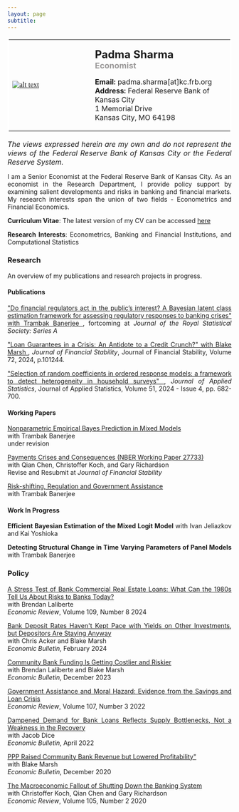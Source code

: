 ```yaml
--- 
layout: page
subtitle: 
---
```

<style>
body {
text-align: justify}
</style>
<table bordercolor="#ffffff">
<tbody>
<tr>
<td style="width:350px;height:200px">
<font color="#0b5394" face="georgia, serif"><a href="IMGLINKTARGET"><img alt="alt text" height="HEIGHTpx" 
src="http://padmasharma.github.io/img/Padma_Sharma_400.jpg" width="WIDTHpx"></a>&nbsp;</font></td>
<td align="left" style="width:400px;height:200px">
   <p><font size="5"><b>Padma Sharma</b></font><br>
   <font color="#9b9999" size="4"><b>Economist</b></font><br></p>
<p><font size="3"><b>Email:</b> padma.sharma[at]kc.frb.org</font><br>
<font size="3"><b>Address:</b> 
Federal Reserve Bank of Kansas City<br>1 Memorial Drive<br>
Kansas City, MO 64198</font></p>
</td>
</tr>
</tbody>
</table>

<p><font size="3"><i>The views expressed herein are my own and do not represent the views of the Federal Reserve Bank of Kansas City or the Federal Reserve System.</i></font></p>
   
I am a Senior Economist at the Federal Reserve Bank of Kansas City. As an economist in the Research Department, I provide policy support by examining salient developments and risks in banking and financial markets. My research interests span the union of two fields - Econometrics and Financial Economics. 

__Curriculum Vitae__: The latest version of my CV can be accessed <a href="https://padmasharma.github.io/documents/SharmaCV.pdf" target="_blank">here</a>

__Research Interests__: Econometrics, Banking and Financial Institutions, and Computational Statistics

### Research 

An overview of my publications and research projects in progress. 

#### Publications

<a href="https://arxiv.org/pdf/2208.03908.pdf" target="_blank"> "Do financial regulators act in the public’s interest? A Bayesian latent class estimation framework for assessing regulatory responses to banking crises" with Trambak Banerjee </a>, fortcoming at *Journal of the Royal Statistical Society: Series A*   

<a href="https://doi.org/10.1080/02664763.2022.2151989" target="_blank"> "Loan Guarantees in a Crisis: An Antidote to a Credit Crunch?" with Blake Marsh </a>, *Journal of Financial Stability*, Journal of Financial Stability, Volume 72, 2024, p.101244.

<a href="https://doi.org/10.1080/02664763.2022.2151989" target="_blank">"Selection of random coefficients in ordered response models: a framework to detect heterogeneity in household surveys" </a>, *Journal of Applied Statistics*, Journal of Applied Statistics, Volume 51, 2024 - Issue 4, pp. 682-700.

#### Working Papers

<a href="https://padmasharma.github.io/index#research" target="_blank"> Nonparametric Empirical Bayes Prediction in Mixed Models </a> <br>
with Trambak Banerjee  <br>
under revision  

<a href="https://www.nber.org/papers/w27733" target="_blank"> Payments Crises and Consequences (NBER Working Paper 27733)</a>  <br>
with Qian Chen, Christoffer Koch, and Gary Richardson   <br>
Revise and Resubmit at *Journal of Financial Stability*  

<a href="https://www.kansascityfed.org/research/research-working-papers/risk-shifting-regulation-government-assistance-2019/" target="_blank">Risk-shifting, Regulation and Government Assistance </a> <br>
with Trambak Banerjee  

#### Work In Progress

**Efficient Bayesian Estimation of the Mixed Logit Model** with Ivan Jeliazkov and Kai Yoshioka

**Detecting Structural Change in Time Varying Parameters of Panel Models** with Trambak Banerjee

### Policy

<a href="https://doi.org/10.18651/ER/v109n8SharmaLaliberte" target="_blank"> A Stress Test of Bank Commercial Real Estate Loans: What Can the 1980s Tell Us About Risks to Banks Today? </a> <br>
with Brendan Laliberte <br>
*Economic Review*, Volume 109, Number 8 2024

<a href="https://www.kansascityfed.org/documents/9989/EconomicBulletin24MarshSharmaAcker0207.pdf" target="_blank"> Bank Deposit Rates Haven't Kept Pace with Yields on Other Investments, but Depositors Are Staying Anyway </a> <br>
with Chris Acker and Blake Marsh <br>
*Economic Bulletin*, February 2024

<a href="https://www.kansascityfed.org/documents/9935/EconomicBulletin23LaliberteMarshSharma1219.pdf" target="_blank"> Community Bank Funding Is Getting Costlier and Riskier </a> <br>
with Brendan Laliberte and Blake Marsh <br>
*Economic Bulletin*, December 2023

<a href="https://doi.org/10.18651/ER/v107n3Sharma" target="_blank">Government Assistance and Moral Hazard: Evidence from the Savings and Loan Crisis </a> <br>
*Economic Review*, Volume 107, Number 3 2022

<a href="https://www.kansascityfed.org/research/economic-bulletin/dampened-demand-for-bank-loans-reflects-supply-bottlenecks-not-a-weakness-in-the-recovery/" target="_blank">Dampened Demand for Bank Loans Reflects Supply Bottlenecks, Not a Weakness in the Recovery </a> <br>
with Jacob Dice <br>
*Economic Bulletin*, April 2022

<a href="https://www.kansascityfed.org/research/economic-bulletin/dampened-demand-for-bank-loans-reflects-supply-bottlenecks-not-a-weakness-in-the-recovery/" target="_blank"> PPP Raised Community Bank Revenue but Lowered Profitability" </a> <br>
with Blake Marsh <br>
*Economic Bulletin*, December 2020

<a href="https://doi.org/10.18651/ER/v105n2Sharma" target="_blank">The Macroeconomic Fallout of Shutting Down the Banking System </a> <br>
with Christoffer Koch, Qian Chen and Gary Richardson <br>
*Economic Review*, Volume 105, Number 2 2020



